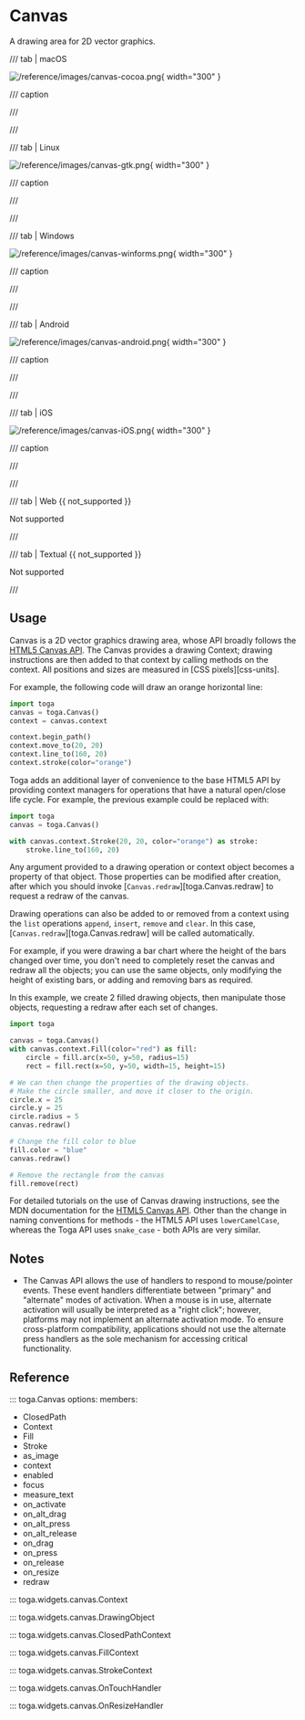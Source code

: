 # Canvas

A drawing area for 2D vector graphics.

/// tab | macOS

![/reference/images/canvas-cocoa.png](/reference/images/canvas-cocoa.png){ width="300" }

/// caption

///

<!-- TODO: Update alt text -->

///

/// tab | Linux

![/reference/images/canvas-gtk.png](/reference/images/canvas-gtk.png){ width="300" }

/// caption

///

<!-- TODO: Update alt text -->

///

/// tab | Windows

![/reference/images/canvas-winforms.png](/reference/images/canvas-winforms.png){ width="300" }

/// caption

///

<!-- TODO: Update alt text -->

///

/// tab | Android

![/reference/images/canvas-android.png](/reference/images/canvas-android.png){ width="300" }

/// caption

///

<!-- TODO: Update alt text -->

///

/// tab | iOS

![/reference/images/canvas-iOS.png](/reference/images/canvas-iOS.png){ width="300" }

/// caption

///

<!-- TODO: Update alt text -->

///

/// tab | Web {{ not_supported }}

Not supported

///

/// tab | Textual {{ not_supported }}

Not supported

///

## Usage

Canvas is a 2D vector graphics drawing area, whose API broadly follows the [HTML5 Canvas API](https://developer.mozilla.org/en-US/docs/Web/API/Canvas_API). The Canvas provides a drawing Context; drawing instructions are then added to that context by calling methods on the context. All positions and sizes are measured in [CSS pixels][css-units].

For example, the following code will draw an orange horizontal line:

```python
import toga
canvas = toga.Canvas()
context = canvas.context

context.begin_path()
context.move_to(20, 20)
context.line_to(160, 20)
context.stroke(color="orange")
```

Toga adds an additional layer of convenience to the base HTML5 API by providing context managers for operations that have a natural open/close life cycle. For example, the previous example could be replaced with:

```python
import toga
canvas = toga.Canvas()

with canvas.context.Stroke(20, 20, color="orange") as stroke:
    stroke.line_to(160, 20)
```

Any argument provided to a drawing operation or context object becomes a property of that object. Those properties can be modified after creation, after which you should invoke [`Canvas.redraw`][toga.Canvas.redraw] to request a redraw of the canvas.

Drawing operations can also be added to or removed from a context using the `list` operations `append`, `insert`, `remove` and `clear`. In this case, [`Canvas.redraw`][toga.Canvas.redraw] will be called automatically.

For example, if you were drawing a bar chart where the height of the bars changed over time, you don't need to completely reset the canvas and redraw all the objects; you can use the same objects, only modifying the height of existing bars, or adding and removing bars as required.

In this example, we create 2 filled drawing objects, then manipulate those objects, requesting a redraw after each set of changes.

```python
import toga

canvas = toga.Canvas()
with canvas.context.Fill(color="red") as fill:
    circle = fill.arc(x=50, y=50, radius=15)
    rect = fill.rect(x=50, y=50, width=15, height=15)

# We can then change the properties of the drawing objects.
# Make the circle smaller, and move it closer to the origin.
circle.x = 25
circle.y = 25
circle.radius = 5
canvas.redraw()

# Change the fill color to blue
fill.color = "blue"
canvas.redraw()

# Remove the rectangle from the canvas
fill.remove(rect)
```

For detailed tutorials on the use of Canvas drawing instructions, see the MDN documentation for the [HTML5 Canvas API](https://developer.mozilla.org/en-US/docs/Web/API/Canvas_API). Other than the change in naming conventions for methods - the HTML5 API uses `lowerCamelCase`, whereas the Toga API uses `snake_case` - both APIs are very similar.

## Notes

- The Canvas API allows the use of handlers to respond to mouse/pointer events. These event handlers differentiate between "primary" and "alternate" modes of activation. When a mouse is in use, alternate activation will usually be interpreted as a "right click"; however, platforms may not implement an alternate activation mode. To ensure cross-platform compatibility, applications should not use the alternate press handlers as the sole mechanism for accessing critical functionality.

## Reference

::: toga.Canvas     options:         members:

- ClosedPath
- Context
- Fill
- Stroke
- as_image
- context
- enabled
- focus
- measure_text
- on_activate
- on_alt_drag
- on_alt_press
- on_alt_release
- on_drag
- on_press
- on_release
- on_resize
- redraw

::: toga.widgets.canvas.Context

::: toga.widgets.canvas.DrawingObject

::: toga.widgets.canvas.ClosedPathContext

::: toga.widgets.canvas.FillContext

::: toga.widgets.canvas.StrokeContext

::: toga.widgets.canvas.OnTouchHandler

::: toga.widgets.canvas.OnResizeHandler
